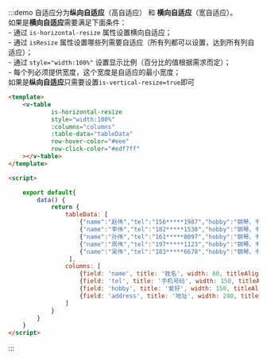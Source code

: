 :::demo 自适应分为**纵向自适应**（高自适应） 和 **横向自适应**（宽自适应）。<br>如果是**横向自适应**需要满足下面条件：<br> - 通过 `is-horizontal-resize` 属性设置横向自适应；<br> - 通过 `isResize` 属性设置哪些列需要自适应（所有列都可以设置，达到所有列自适应）；<br> - 通过 `style="width:100%"` 设置显示比例（百分比的值根据需求而定）；<br> - 每个列必须提供宽度，这个宽度是自适应的最小宽度；<br>如果是**纵向自适应**只需要设置`is-vertical-resize=true`即可
```html
<template>
    <v-table
            is-horizontal-resize
            style="width:100%"
            :columns="columns"
            :table-data="tableData"
            row-hover-color="#eee"
            row-click-color="#edf7ff"
    ></v-table>
</template>

<script>

    export default{
        data() {
            return {
                tableData: [
                    {"name":"赵伟","tel":"156*****1987","hobby":"钢琴、书法、唱歌","address":"上海市黄浦区金陵东路569号17楼"},
                    {"name":"李伟","tel":"182*****1538","hobby":"钢琴、书法、唱歌","address":"上海市奉贤区南桥镇立新路12号2楼"},
                    {"name":"孙伟","tel":"161*****0097","hobby":"钢琴、书法、唱歌","address":"上海市崇明县城桥镇八一路739号"},
                    {"name":"周伟","tel":"197*****1123","hobby":"钢琴、书法、唱歌","address":"上海市青浦区青浦镇章浜路24号"},
                    {"name":"吴伟","tel":"183*****6678","hobby":"钢琴、书法、唱歌","address":"上海市松江区乐都西路867-871号"}
                 ],
                columns: [
                    {field: 'name', title: '姓名', width: 80, titleAlign: 'center', columnAlign: 'center',isResize:true},
                    {field: 'tel', title: '手机号码', width: 150, titleAlign: 'center', columnAlign: 'center',isResize:true},
                    {field: 'hobby', title: '爱好', width: 150, titleAlign: 'center', columnAlign: 'center',isResize:true},
                    {field: 'address', title: '地址', width: 280, titleAlign: 'center', columnAlign: 'left',isResize:true}
                ]
            }
        }
    }
</script>
```
:::